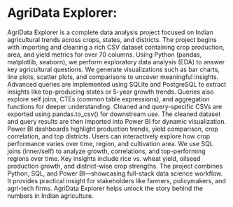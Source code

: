 # AgriData Explorer: 
AgriData Explorer is a complete data analysis project focused on Indian agricultural trends across crops, states, and districts.
The project begins with importing and cleaning a rich CSV dataset containing crop production, area, and yield metrics for over 70 columns.
Using Python (pandas, matplotlib, seaborn), we perform exploratory data analysis (EDA) to answer key agricultural questions.
We generate visualizations such as bar charts, line plots, scatter plots, and comparisons to uncover meaningful insights.
Advanced queries are implemented using SQLite and PostgreSQL to extract insights like top-producing states or 5-year growth trends.
Queries also explore self joins, CTEs (common table expressions), and aggregation functions for deeper understanding.
Cleaned and query-specific CSVs are exported using pandas.to_csv() for downstream use.
The cleaned dataset and query results are then imported into Power BI for dynamic visualization.
Power BI dashboards highlight production trends, yield comparison, crop correlation, and top districts.
Users can interactively explore how crop performance varies over time, region, and cultivation area.
We use SQL joins (inner/self) to analyze growth, correlations, and top-performing regions over time.
Key insights include rice vs. wheat yield, oilseed production growth, and district-wise crop strengths.
The project combines Python, SQL, and Power BI—showcasing full-stack data science workflow.
It provides practical insight for stakeholders like farmers, policymakers, and agri-tech firms.
AgriData Explorer helps unlock the story behind the numbers in Indian agriculture.

